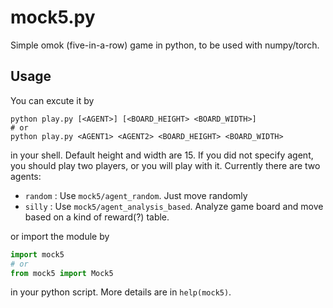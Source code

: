 # mock5.py

Simple omok (five-in-a-row) game in python, to be used with numpy/torch.

## Usage

You can excute it by

```
python play.py [<AGENT>] [<BOARD_HEIGHT> <BOARD_WIDTH>]
# or 
python play.py <AGENT1> <AGENT2> <BOARD_HEIGHT> <BOARD_WIDTH>
```

in your shell.
Default height and width are 15.
If you did not specify agent, you should play two players,
or you will play with it.
Currently there are two agents:

- `random` : Use `mock5/agent_random`. Just move randomly
- `silly` : Use `mock5/agent_analysis_based`. Analyze game board and
  move based on a kind of reward(?) table.

or import the module by

```python
import mock5
# or
from mock5 import Mock5
```

in your python script. More details are in `help(mock5)`.
